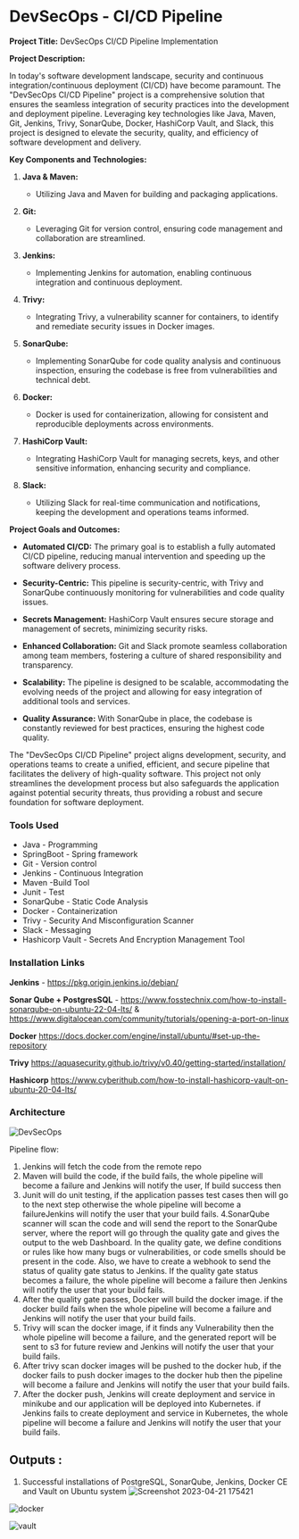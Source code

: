 # DevSecOps - CI/CD Pipeline

**Project Title:** DevSecOps CI/CD Pipeline Implementation

**Project Description:**

In today's software development landscape, security and continuous integration/continuous deployment (CI/CD) have become paramount. The "DevSecOps CI/CD Pipeline" project is a comprehensive solution that ensures the seamless integration of security practices into the development and deployment pipeline. Leveraging key technologies like Java, Maven, Git, Jenkins, Trivy, SonarQube, Docker, HashiCorp Vault, and Slack, this project is designed to elevate the security, quality, and efficiency of software development and delivery.

**Key Components and Technologies:**

1. **Java & Maven:**
   - Utilizing Java and Maven for building and packaging applications.
   
2. **Git:**
   - Leveraging Git for version control, ensuring code management and collaboration are streamlined.

3. **Jenkins:**
   - Implementing Jenkins for automation, enabling continuous integration and continuous deployment.

4. **Trivy:**
   - Integrating Trivy, a vulnerability scanner for containers, to identify and remediate security issues in Docker images.

5. **SonarQube:**
   - Implementing SonarQube for code quality analysis and continuous inspection, ensuring the codebase is free from vulnerabilities and technical debt.

6. **Docker:**
   - Docker is used for containerization, allowing for consistent and reproducible deployments across environments.

7. **HashiCorp Vault:**
   - Integrating HashiCorp Vault for managing secrets, keys, and other sensitive information, enhancing security and compliance.

8. **Slack:**
   - Utilizing Slack for real-time communication and notifications, keeping the development and operations teams informed.

**Project Goals and Outcomes:**

- **Automated CI/CD:** The primary goal is to establish a fully automated CI/CD pipeline, reducing manual intervention and speeding up the software delivery process.

- **Security-Centric:** This pipeline is security-centric, with Trivy and SonarQube continuously monitoring for vulnerabilities and code quality issues.

- **Secrets Management:** HashiCorp Vault ensures secure storage and management of secrets, minimizing security risks.

- **Enhanced Collaboration:** Git and Slack promote seamless collaboration among team members, fostering a culture of shared responsibility and transparency.

- **Scalability:** The pipeline is designed to be scalable, accommodating the evolving needs of the project and allowing for easy integration of additional tools and services.

- **Quality Assurance:** With SonarQube in place, the codebase is constantly reviewed for best practices, ensuring the highest code quality.

The "DevSecOps CI/CD Pipeline" project aligns development, security, and operations teams to create a unified, efficient, and secure pipeline that facilitates the delivery of high-quality software. This project not only streamlines the development process but also safeguards the application against potential security threats, thus providing a robust and secure foundation for software deployment.
### Tools Used 
- Java - Programming
- SpringBoot - Spring framework
- Git - Version control
- Jenkins - Continuous Integration
- Maven -Build Tool
- Junit - Test
- SonarQube - Static Code Analysis
- Docker - Containerization
- Trivy -  Security And Misconfiguration Scanner
- Slack - Messaging
- Hashicorp Vault - Secrets And Encryption Management Tool

### Installation Links 

**Jenkins**  - https://pkg.origin.jenkins.io/debian/

**Sonar	Qube + PostgresSQL** - https://www.fosstechnix.com/how-to-install-sonarqube-on-ubuntu-22-04-lts/ & https://www.digitalocean.com/community/tutorials/opening-a-port-on-linux

**Docker** https://docs.docker.com/engine/install/ubuntu/#set-up-the-repository

**Trivy** https://aquasecurity.github.io/trivy/v0.40/getting-started/installation/

**Hashicorp** https://www.cyberithub.com/how-to-install-hashicorp-vault-on-ubuntu-20-04-lts/

### Architecture
![DevSecOps](https://github.com/aditi55/DevOps/assets/67974030/e869b60e-e7a3-4cd2-84a1-a9e08086b683)

Pipeline flow:
1.	Jenkins will fetch the code from the remote repo
2.	Maven will build the code, if the build fails, the whole pipeline will become a failure and Jenkins will notify the user, If build success then
3.	Junit will do unit testing, if the application passes test cases then will go to the next step otherwise the whole pipeline will become a failureJenkins will notify the user that your build fails. 4.SonarQube scanner will scan the code and will send the report to the SonarQube server, where the report will go through the quality gate and gives the output to the web Dashboard. In the quality gate, we define conditions or rules like how many bugs or vulnerabilities, or code smells should be present in the code. Also, we have to create a webhook to send the status of quality gate status to Jenkins. If the quality gate status becomes a failure, the whole pipeline will become a failure then Jenkins will notify the user that your build fails.
4.	After the quality gate passes, Docker will build the docker image. if the docker build fails when the whole pipeline will become a failure and Jenkins will notify the user that your build fails.
5.	Trivy will scan the docker image, if it finds any Vulnerability then the whole pipeline will become a failure, and the generated report will be sent to s3 for future review and Jenkins will notify the user that your build fails.
6.	After trivy scan docker images will be pushed to the docker hub, if the docker fails to push docker images to the docker hub then the pipeline will become a failure and Jenkins will notify the user that your build fails.
7.	After the docker push, Jenkins will create deployment and service in minikube and our application will be deployed into Kubernetes. if Jenkins fails to create deployment and service in Kubernetes, the whole pipeline will become a failure and Jenkins will notify the user that your build fails.

## Outputs :
1. Successful installations of PostgreSQL, SonarQube, Jenkins, Docker CE and Vault on Ubuntu system
![Screenshot 2023-04-21 175421](https://github.com/aditi55/DevOps/assets/67974030/cde85c40-39a3-41a7-9548-acea4bf19591)

![docker](https://github.com/aditi55/DevOps/assets/67974030/c95f2389-3610-4bd7-ab12-fb3f7e9f0ba9)

![vault](https://github.com/aditi55/DevOps/assets/67974030/b38e640c-8f32-43e1-adfd-06dcfe51473f)

